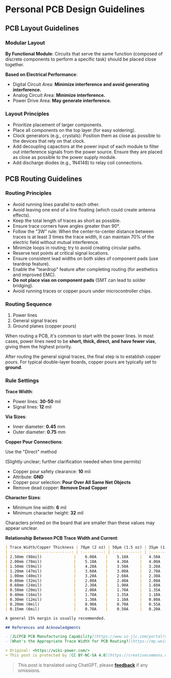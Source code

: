 # Personal PCB Design Guidelines

## PCB Layout Guidelines

### Modular Layout

**By Functional Module**: Circuits that serve the same function (composed of discrete components to perform a specific task) should be placed close together.

**Based on Electrical Performance**:

- Digital Circuit Area: **Minimize interference and avoid generating interference.**
- Analog Circuit Area: **Minimize interference.**
- Power Drive Area: **May generate interference.**

### Layout Principles

- Prioritize placement of larger components.
- Place all components on the top layer (for easy soldering).
- Clock generators (e.g., crystals): Position them as close as possible to the devices that rely on that clock.
- Add decoupling capacitors at the power input of each module to filter out interference signals from the power source. Ensure they are placed as close as possible to the power supply module.
- Add discharge diodes (e.g., 1N4148) to relay coil connections.

## PCB Routing Guidelines

### Routing Principles

- Avoid running lines parallel to each other.
- Avoid leaving one end of a line floating (which could create antenna effects).
- Keep the total length of traces as short as possible.
- Ensure trace corners have angles greater than 90°.
- Follow the "3W" rule: When the center-to-center distance between traces is at least 3 times the trace width, it can maintain 70% of the electric field without mutual interference.
- Minimize loops in routing; try to avoid creating circular paths.
- Reserve test points at critical signal locations.
- Ensure consistent lead widths on both sides of component pads (use teardrop feature).
- Enable the "teardrop" feature after completing routing (for aesthetics and improved EMC).
- **Do not place vias on component pads** (SMT can lead to solder bridging).
- Avoid running traces or copper pours under microcontroller chips.

### Routing Sequence

1. Power lines
2. General signal traces
3. Ground planes (copper pours)

When routing a PCB, it's common to start with the power lines. In most cases, power lines need to be **short, thick, direct, and have fewer vias**, giving them the highest priority.

After routing the general signal traces, the final step is to establish copper pours. For typical double-layer boards, copper pours are typically set to **ground**.

### Rule Settings

**Trace Width**:

- Power lines: **30-50** mil
- Signal lines: **12** mil

**Via Sizes**:

- Inner diameter: **0.45** mm
- Outer diameter: **0.75** mm

**Copper Pour Connections**:

Use the "Direct" method

(Slightly unclear; further clarification needed when time permits)

- Copper pour safety clearance: **10** mil
- Attribute: **GND**
- Copper pour selection: **Pour Over All Same Net Objects**
- Remove dead copper: **Remove Dead Copper**

**Character Sizes**:

- Minimum line width: **6** mil
- Minimum character height: **32** mil

Characters printed on the board that are smaller than these values may appear unclear.

**Relationship Between PCB Trace Width and Current**:


```markdown
| Trace Width/Copper Thickness | 70µm (2 oz) | 50µm (1.5 oz) | 35µm (1 oz) |
| :--------------------------: | :---------: | :-----------: | :---------: |
| 2.50mm (98mil)              |    6.00A    |    5.10A     |   4.50A    |
| 2.00mm (78mil)              |    5.10A    |    4.30A     |   4.00A    |
| 1.50mm (59mil)              |    4.20A    |    3.50A     |   3.20A    |
| 1.20mm (47mil)              |    3.60A    |    3.00A     |   2.70A    |
| 1.00mm (40mil)              |    3.20A    |    2.60A     |   2.30A    |
| 0.80mm (32mil)              |    2.80A    |    2.40A     |   2.00A    |
| 0.60mm (24mil)              |    2.30A    |    1.90A     |   1.60A    |
| 0.50mm (20mil)              |    2.00A    |    1.70A     |   1.35A    |
| 0.40mm (16mil)              |    1.70A    |    1.35A     |   1.10A    |
| 0.30mm (12mil)              |    1.30A    |    1.10A     |   0.80A    |
| 0.20mm (8mil)               |    0.90A    |    0.70A     |   0.55A    |
| 0.15mm (6mil)               |    0.70A    |    0.50A     |   0.20A    |

A general 15% margin is usually recommended.

## References and Acknowledgments

- [JLCPCB PCB Manufacturing Capability](https://www.sz-jlc.com/portal/vtechnology.html)
- [What's the Appropriate Trace Width for PCB Routing?](https://mp.weixin.qq.com/s?__biz=MzI4NDAwOTgzMw==&mid=2650625562&idx=1&sn=29d145ed112c23464ac74bfeeb212aa1&chksm=f388021cc4ff8b0a2e1701726340afb0b60738f8ae448e8f8d0c3b0dee0758a89fe954433011&scene=126&sessionid=1607139114&key=f9ff6c6605e545f8046d3325f95411b620e846faa9864c6589c1a6b69f1ce0d00f26f595bea2995ab23bf54727f1c9f219239f6d2c840605db0dac7f884190fcd2134daa54c87cbf6f249bfa9c29f8ddd39b20d50744335451d3acb3466ebcc44d8918dba7d35a22569e0b7a780088439cf35fe0ff5ea9bddbafef36c64bfd3f&ascene=1&uin=MTk5MDUwOTA0Mg%3D%3D&devicetype=Windows+10+x64&version=6300002f&lang=zh_CN&exportkey=A1GQK2ccX%2BvsjA6n1%2BOfSNU%3D&pass_ticket=kq2QkQn3wCfkzXnTBMjx4zRHCHr2TH9lX0mMASdXW7ugPzIdfcJaNdCq2VwvOmMs&wx_header=0)

> Original: <https://wiki-power.com/>
> This post is protected by [CC BY-NC-SA 4.0](https://creativecommons.org/licenses/by/4.0/deed.en) agreement, should be reproduced with attribution.
```

> This post is translated using ChatGPT, please [**feedback**](https://github.com/linyuxuanlin/Wiki_MkDocs/issues/new) if any omissions.